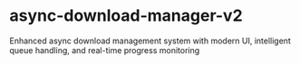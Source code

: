 # async-download-manager-v2
Enhanced async download management system with modern UI, intelligent queue handling, and real-time progress monitoring
